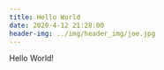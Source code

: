 ```yaml
---
title: Hello World
date: 2020-4-12 21:28:00
header-img: ../img/header_img/joe.jpg
---
```

Hello World!
